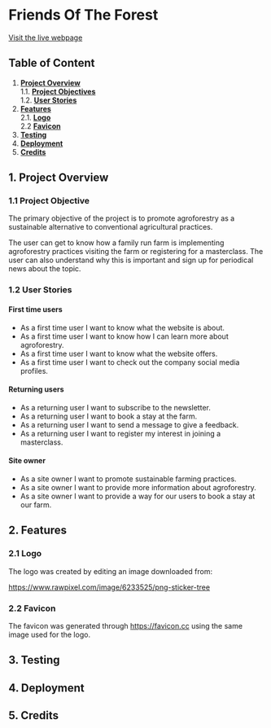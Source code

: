 # Friends Of The Forest

[Visit the live webpage](https://felipesandoli.github.io/friends-of-the-forest/)

## Table of Content

1. **[Project Overview](#1-project-overview)**<br>
    1.1. **[Project Objectives](#11-project-objective)**<br>
    1.2. **[User Stories](#12-user-stories)**<br>
2. **[Features](#2-features)**<br>
    2.1. **[Logo](#21-logo)**<br>
    2.2 **[Favicon](#22-favicon)**<br>
3. **[Testing](#3-testing)**<br>
4. **[Deployment](#4-deployment)**<br>
5. **[Credits](#5-credits)**<br>

## 1. Project Overview

### 1.1 Project Objective

The primary objective of the project is to promote agroforestry as a sustainable alternative to conventional agricultural practices.

The user can get to know how a family run farm is implementing agroforestry practices visiting the farm or registering for a masterclass. The user can also understand why this is important and sign up for periodical news about the topic.

### 1.2 User Stories

#### First time users

- As a first time user I want to know what the website is about.
- As a first time user I want to know how I can learn more about agroforestry.
- As a first time user I want to know what the website offers.
- As a first time user I want to check out the company social media profiles.

#### Returning users

- As a returning user I want to subscribe to the newsletter.
- As a returning user I want to book a stay at the farm.
- As a returning user I want to send a message to give a feedback.
- As a returning user I want to register my interest in joining a masterclass.

#### Site owner

- As a site owner I want to promote sustainable farming practices.
- As a site owner I want to provide more information about agroforestry.
- As a site owner I want to provide a way for our users to book a stay at our farm.

## 2. Features

### 2.1 Logo

The logo was created by editing an image downloaded from:

https://www.rawpixel.com/image/6233525/png-sticker-tree

### 2.2 Favicon

The favicon was generated through https://favicon.cc using the same image used for the logo.

## 3. Testing

## 4. Deployment

## 5. Credits

